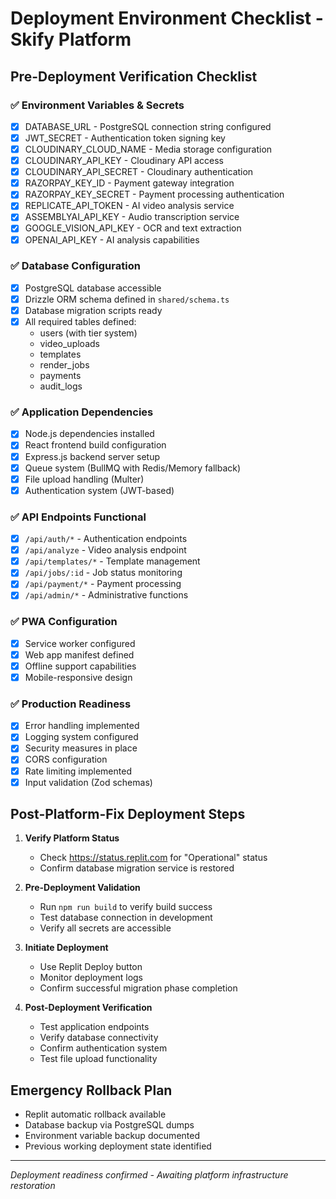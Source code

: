 # Deployment Environment Checklist - Skify Platform

## Pre-Deployment Verification Checklist

### ✅ Environment Variables & Secrets
- [x] DATABASE_URL - PostgreSQL connection string configured
- [x] JWT_SECRET - Authentication token signing key
- [x] CLOUDINARY_CLOUD_NAME - Media storage configuration
- [x] CLOUDINARY_API_KEY - Cloudinary API access
- [x] CLOUDINARY_API_SECRET - Cloudinary authentication
- [x] RAZORPAY_KEY_ID - Payment gateway integration
- [x] RAZORPAY_KEY_SECRET - Payment processing authentication
- [x] REPLICATE_API_TOKEN - AI video analysis service
- [x] ASSEMBLYAI_API_KEY - Audio transcription service
- [x] GOOGLE_VISION_API_KEY - OCR and text extraction
- [x] OPENAI_API_KEY - AI analysis capabilities

### ✅ Database Configuration
- [x] PostgreSQL database accessible
- [x] Drizzle ORM schema defined in `shared/schema.ts`
- [x] Database migration scripts ready
- [x] All required tables defined:
  - users (with tier system)
  - video_uploads
  - templates
  - render_jobs
  - payments
  - audit_logs

### ✅ Application Dependencies
- [x] Node.js dependencies installed
- [x] React frontend build configuration
- [x] Express.js backend server setup
- [x] Queue system (BullMQ with Redis/Memory fallback)
- [x] File upload handling (Multer)
- [x] Authentication system (JWT-based)

### ✅ API Endpoints Functional
- [x] `/api/auth/*` - Authentication endpoints
- [x] `/api/analyze` - Video analysis endpoint
- [x] `/api/templates/*` - Template management
- [x] `/api/jobs/:id` - Job status monitoring
- [x] `/api/payment/*` - Payment processing
- [x] `/api/admin/*` - Administrative functions

### ✅ PWA Configuration
- [x] Service worker configured
- [x] Web app manifest defined
- [x] Offline support capabilities
- [x] Mobile-responsive design

### ✅ Production Readiness
- [x] Error handling implemented
- [x] Logging system configured
- [x] Security measures in place
- [x] CORS configuration
- [x] Rate limiting implemented
- [x] Input validation (Zod schemas)

## Post-Platform-Fix Deployment Steps

1. **Verify Platform Status**
   - Check https://status.replit.com for "Operational" status
   - Confirm database migration service is restored

2. **Pre-Deployment Validation**
   - Run `npm run build` to verify build success
   - Test database connection in development
   - Verify all secrets are accessible

3. **Initiate Deployment**
   - Use Replit Deploy button
   - Monitor deployment logs
   - Confirm successful migration phase completion

4. **Post-Deployment Verification**
   - Test application endpoints
   - Verify database connectivity
   - Confirm authentication system
   - Test file upload functionality

## Emergency Rollback Plan
- Replit automatic rollback available
- Database backup via PostgreSQL dumps
- Environment variable backup documented
- Previous working deployment state identified

---
*Deployment readiness confirmed - Awaiting platform infrastructure restoration*